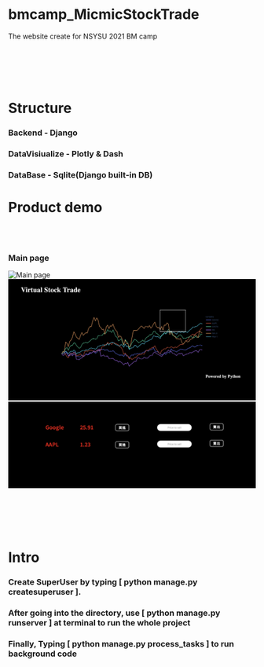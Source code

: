 # bmcamp_MicmicStockTrade
The website create for NSYSU 2021 BM camp

<br>
<br>
<br>
<br>

# Structure

### Backend             -     Django
### DataVisiualize      -     Plotly & Dash
### DataBase            -     Sqlite(Django built-in DB)

# Product demo

<br>
<br>

### Main page
![Main page](/images/Main_page.png)
![Main page2](/images/Main_page2.png)
![Main page3](/images/Main_page3.png)

<br>
<br>
<br>
<br>


# Intro

### Create SuperUser by typing [ python manage.py createsuperuser ]. 
### After going into the directory, use [ python manage.py runserver ] at terminal to run the whole project
### Finally, Typing [ python manage.py process_tasks ] to run background code 

